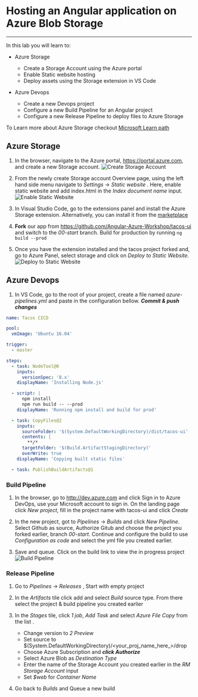 # Hosting an Angular application on Azure Blob Storage

---

In this lab you will learn to:

* Azure Storage
    * Create a Storage Account using the Azure portal
    * Enable Static website hosting 
    * Deploy assets using the Storage extension in VS Code

* Azure Devops
    * Create a new Devops project
    * Configure a new Build Pipeline for an Angular project
    * Configure a new Release Pipeline to deploy files to Azure Storage
    
To Learn more about Azure Storage checkout [Microsoft Learn path](https://docs.microsoft.com/en-us/learn/modules/store-app-data-with-azure-blob-storage/index )
    
## Azure Storage

1. In the browser, navigate to the Azure portal, https://portal.azure.com, and create a new Storage account. 
![Create Storage Account](https://tacofancy.blob.core.windows.net/tutorial/CreateStorageAccount.gif)

1. From the newly create Storage account Overview page, using the left hand side menu navigate to *Settings* -> *Static website* . Here, enable static website and add index.html in the *Index document name* input. 
![Enable Static Website](https://tacofancy.blob.core.windows.net/tutorial/EnableStaticWebsite.png)

1. In Visual Studio Code, go to the extensions panel and install the Azure Storage extension. Alternatively, you can install it from the [marketplace](https://marketplace.visualstudio.com/items?itemName=ms-azuretools.vscode-azurestorage)

1. **Fork** our app from https://github.com/Angular-Azure-Workshop/tacos-ui and switch to the *00-start* branch. Build for production by running `ng build --prod`

1. Once you have the extension installed and the tacos project forked and, go to Azure Panel, select storage and click on *Deploy to Static Website*. 
![Deploy to Static Website](https://tacofancy.blob.core.windows.net/tutorial/DeployStaticWebsite.gif)

## Azure Devops

1. In VS Code, go to the root of your project, create a file named *azure-pipelines.yml* and paste in the configuration bellow. ***Commit & push changes***
```yml
name: Tacos CICD

pool:
  vmImage: 'Ubuntu 16.04'

trigger:
  - master

steps:
  - task: NodeTool@0
    inputs:
      versionSpec: '8.x'
    displayName: 'Installing Node.js'

  - script: |
      npm install
      npm run build -- --prod
    displayName: 'Running npm install and build for prod'

  - task: CopyFiles@2
    inputs:
      sourceFolder: '$(System.DefaultWorkingDirectory)/dist/tacos-ui'
      contents: |
        **/*
      targetFolder: '$(Build.ArtifactStagingDirectory)'
      overWrite: true
    displayName: 'Copying built static files'

  - task: PublishBuildArtifacts@1
```
### Build Pipeline

1. In the browser, go to http://dev.azure.com and click Sign in to Azure DevOps, use your Microsoft account to sign in. On the landing page click *New project*, fill in the project name with tacos-ui and click *Create*

1. In the new project, got to *Pipelines* -> *Builds* and click *New Pipeline*. Select Github as source, Authorize Gitub and choose the project you forked earlier, branch *00-start*. Continue and configure the build to use *Configuration as code* and select the yml file you created earlier. 

1. Save and queue. Click on the build link to view the in progress project
![Build Pipeline](https://tacofancy.blob.core.windows.net/tutorial/Build_Pipeline.png)

### Release Pipeline

1. Go to *Pipelines* -> *Releases* , Start with empty project 

1. In the *Artifacts* tile click add and select *Build* source type. From there select the project & build pipeline you created earlier 

1. In the *Stages* tile, click *1 job*, *Add Task* and select *Azure File Copy* from the list . 
    * Change version to *2 Preview* 
    * Set source to $(System.DefaultWorkingDirectory)/<your_proj_name_here_>/drop
    * Choose Azure Subscription and ***click Authorize***
    * Select Azure Blob as *Destination Type*
    * Enter the name of the Storage Account you created earlier in the *RM Storage Account* input
    * Set *$web* for *Container Name*

1. Go back to *Builds* and Queue a new build
